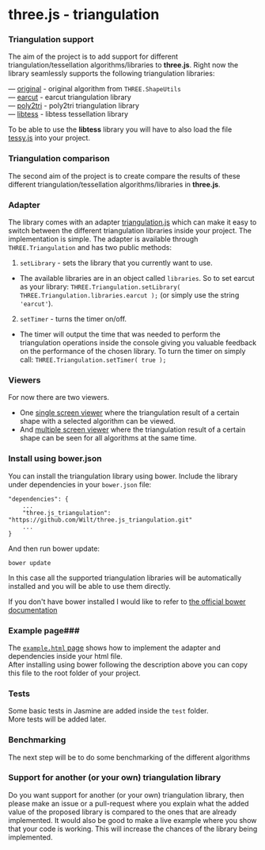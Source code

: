 three.js - triangulation
========

### Triangulation support ###

The aim of the project is to add support for different triangulation/tessellation algorithms/libraries to **three.js**.
Right now the library seamlessly supports the following triangulation libraries:

— [original](https://github.com/mrdoob/three.js/blob/master/src/extras/ShapeUtils.js) - original algorithm from `THREE.ShapeUtils`<br>
— [earcut](https://github.com/mapbox/earcut) - earcut triangulation library<br>
— [poly2tri](https://github.com/r3mi/poly2tri.js) - poly2tri triangulation library<br>
— [libtess](https://github.com/brendankenny/libtess.js/) - libtess tessellation library<br> 

To be able to use the **libtess** library you will have to also load the file [tessy.js](tessy.js) into your project. 

### Triangulation comparison ###

The second aim of the project is to create compare the results of these different triangulation/tessellation algorithms/libraries in **three.js**.

### Adapter ###

The library comes with an adapter [triangulation.js](triangulation.js) which can make it easy to switch between the different triangulation libraries inside your project. The implementation is simple.
The adapter is available through `THREE.Triangulation` and has two public methods:

1. `setLibrary` - sets the library that you currently want to use.
  * The available libraries are in an object called `libraries`. So to set earcut as your library: `THREE.Triangulation.setLibrary( THREE.Triangulation.libraries.earcut );` (or  simply use the string `'earcut'`).

2. `setTimer` - turns the timer on/off.
  * The timer will output the time that was needed to perform the triangulation operations inside the console giving you valuable feedback on the performance of the chosen library.
  To turn the timer on simply call: `THREE.Triangulation.setTimer( true );`


### Viewers ###

For now there are two viewers.

- One [single screen viewer](https://rawgit.com/Wilt/three.js_triangulation/master/viewers/single.html) where the triangulation result of a certain shape with a selected algorithm can be viewed.
- And [multiple screen viewer](https://rawgit.com/Wilt/three.js_triangulation/master/viewers/multiple.html) where the triangulation result of a certain shape can be seen for all algorithms at the same time.

### Install using bower.json ###

You can install the triangulation library using bower. Include the library under dependencies in your `bower.json` file:

    "dependencies": {
        ...
        "three.js_triangulation": "https://github.com/Wilt/three.js_triangulation.git"
        ...
    }

And then run bower update:
 
    bower update
    
In this case all the supported triangulation libraries will be automatically installed and you will be able to use them directly.

If you don't have bower installed I would like to refer to [the official bower documentation](http://bower.io/)

### Example page###

The [`example.html` page](https://rawgit.com/Wilt/three.js_triangulation/master/example.html) shows how to implement the adapter and dependencies inside your html file.<br>
After installing using bower following the description above you can copy this file to the root folder of your project.

### Tests ###

Some basic tests in Jasmine are added inside the `test` folder.<br>
More tests will be added later.

### Benchmarking ###

The next step will be to do some benchmarking of the different algorithms

### Support for another (or your own) triangulation library ###

Do you want support for another (or your own) triangulation library, then please make an issue or a pull-request where you explain what the added value of the 
proposed library is compared to the ones that are already implemented. It would also be good to make a live example where you show that your code is working. 
This will increase the chances of the library being implemented.
